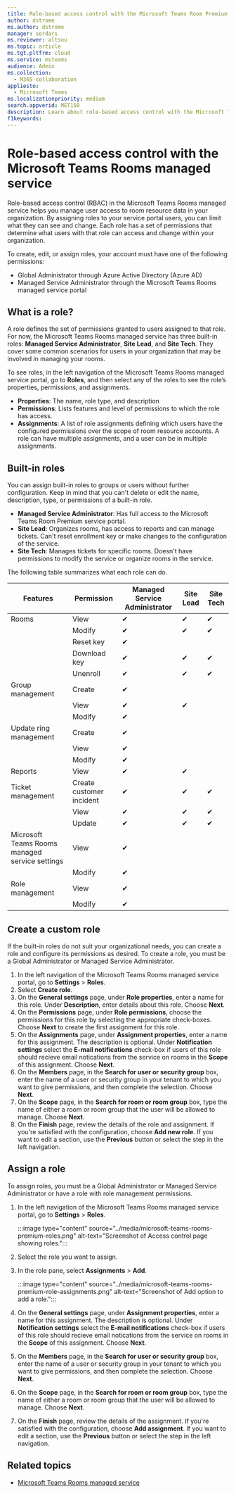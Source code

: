 ```yaml
---
title: Role-based access control with the Microsoft Teams Room Premium service 
author: dstrome
ms.author: dstrome
manager: serdars
ms.reviewer: altsou
ms.topic: article
ms.tgt.pltfrm: cloud
ms.service: msteams
audience: Admin
ms.collection: 
  - M365-collaboration
appliesto: 
  - Microsoft Teams
ms.localizationpriority: medium
search.appverid: MET150
description: Learn about role-based access control with the Microsoft Teams Rooms managed service.
f1keywords: 
---
```


# Role-based access control with the Microsoft Teams Rooms managed service

Role-based access control (RBAC) in the Microsoft Teams Rooms managed service helps you manage user access to room resource data in your organization. By assigning roles to your service portal users, you can limit what they can see and change. Each role has a set of permissions that determine what users with that role can access and change within your organization.

To create, edit, or assign roles, your account must have one of the following permissions:

- Global Administrator through Azure Active Directory (Azure AD)
- Managed Service Administrator through the Microsoft Teams Rooms managed service portal

## What is a role?

A role defines the set of permissions granted to users assigned to that role. For now, the Microsoft Teams Rooms managed service has three built-in roles: **Managed Service Administrator**, **Site Lead**, and **Site Tech**. They cover some common scenarios for users in your organization that may be involved in managing your rooms.

To see roles, in the left navigation of the Microsoft Teams Rooms managed service portal, go to **Roles**, and then select any of the roles to see the role’s properties, permissions, and assignments.  

- **Properties**: The name, role type, and description
- **Permissions**: Lists features and level of permissions to which the role has access.
- **Assignments**: A list of role assignments defining which users have the configured permissions over the scope of room resource accounts. A role can have multiple assignments, and a user can be in multiple assignments.

## Built-in roles

You can assign built-in roles to groups or users without further configuration. Keep in mind that you can't delete or edit the name, description, type, or permissions of a built-in role.

- **Managed Service Administrator**: Has full access to the Microsoft Teams Room Premium service portal.
- **Site Lead**: Organizes rooms, has access to reports and can manage tickets. Can't reset enrollment key or make changes to the configuration of the service.  
- **Site Tech**: Manages tickets for specific rooms. Doesn't have permissions to modify the service or organize rooms in the service.

The following table summarizes what each role can do.

|Features |Permission |Managed Service Administrator  |Site Lead  |Site Tech  |
|---------|---------|---------|---------|---------|
|Rooms     |View        |&#10004;           |&#10004;           |&#10004;  |
|    |Modify         |&#10004;           |&#10004;           |&#10004; |
|    |Reset key         |&#10004;           |         ||
|    |Download key         |&#10004;           |&#10004;          |&#10004; |
|    |Unenroll         |&#10004;           |&#10004;           |&#10004; |
|Group management   |Create         |&#10004;           |           ||
|    |View       |&#10004;          |&#10004;           ||
|    |Modify         |&#10004;           |           ||
|Update ring management    |Create         |&#10004;           |           ||
|    |View         |&#10004;           |           ||
|    |Modify         |&#10004;           |           ||
|Reports   |View        |&#10004;           |&#10004;           ||
|Ticket management   |Create customer incident         |&#10004;           |&#10004;           |&#10004;  |
|    |View         |&#10004;           |&#10004;           |&#10004;  |
|    |Update         |&#10004;           |&#10004;           |&#10004;  |
|Microsoft Teams Rooms managed service settings    |View         |&#10004;           |         ||
|    |Modify        |&#10004;           |         ||
|Role management    |View         |&#10004;           |         ||
|    |Modify         |&#10004;           |         ||

## Create a custom role

If the built-in roles do not suit your organizational needs, you can create a role and configure its permissions as desired. To create a role, you must be a Global Administrator or Managed Service Administrator. 

1. In the left navigation of the Microsoft Teams Rooms managed service portal, go to **Settings** > **Roles**.
2. Select **Create role**.
3. On the **General settings** page, under **Role properties**, enter a name for this role. Under **Description**, enter details about this role. Choose **Next**.
4. On the **Permissions** page, under **Role permissions**, choose the permissions for this role by selecting the appropriate check-boxes. Choose **Next** to create the first assignment for this role.
5. On the **Assignments** page, under **Assignment properties**, enter a name for this assignment. The description is optional. Under **Notification settings** select the **E-mail notifications** check-box if users of this role should recieve email notications from the service on rooms in the **Scope** of this assignment. Choose **Next**. 
6. On the **Members** page, in the **Search for user or security group** box, enter the name of a user or security group in your tenant to which you want to give permissions, and then complete the selection. Choose **Next**. 
7. On the **Scope** page, in the **Search for room or room group** box, type the name of either a room or room group that the user will be allowed to manage. Choose **Next**.
8. On the **Finish** page, review the details of the role and assignment. If you're satisfied with the configuration, choose **Add new role**. If you want to edit a section, use the **Previous** button or select the step in the left navigation.  


## Assign a role

To assign roles, you must be a Global Administrator or Managed Service Administrator or have a role with role management permissions.

1. In the left navigation of the Microsoft Teams Rooms managed service portal, go to **Settings** > **Roles**.

    :::image type="content" source="../media/microsoft-teams-rooms-premium-roles.png" alt-text="Screenshot of Access control page showing roles.":::

2. Select the role you want to assign.
3. In the role pane, select **Assignments** > **Add**.

    :::image type="content" source="../media/microsoft-teams-rooms-premium-role-assignments.png" alt-text="Screenshot of Add option to add a role.":::

4. On the **General settings** page, under **Assignment properties**, enter a name for this assignment. The description is optional. Under **Notification settings** select the **E-mail notifications** check-box if users of this role should recieve email notications from the service on rooms in the **Scope** of this assignment. Choose **Next**. 
5. On the **Members** page, in the **Search for user or security group** box, enter the name of a user or security group in your tenant to which you want to give permissions, and then complete the selection. Choose **Next**. 
6. On the **Scope** page, in the **Search for room or room group** box, type the name of either a room or room group that the user will be allowed to manage. Choose **Next**.
7. On the **Finish** page, review the details of the assignment. If you're satisfied with the configuration, choose **Add assignment**. If you want to edit a section, use the **Previous** button or select the step in the left navigation.  

## Related topics

- [Microsoft Teams Rooms managed service](microsoft-teams-rooms-premium.md)
